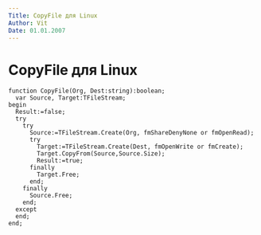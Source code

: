 ```yaml
---
Title: CopyFile для Linux
Author: Vit
Date: 01.01.2007
---
```



CopyFile для Linux
==================

    function CopyFile(Org, Dest:string):boolean;
      var Source, Target:TFileStream;
    begin
      Result:=false;
      try
        try
          Source:=TFileStream.Create(Org, fmShareDenyNone or fmOpenRead);
          try
            Target:=TFileStream.Create(Dest, fmOpenWrite or fmCreate);
            Target.CopyFrom(Source,Source.Size);
            Result:=true;
          finally
            Target.Free;
          end;
        finally
          Source.Free;
        end;
      except
      end;
    end;
